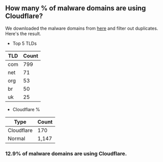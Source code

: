 ## How many % of malware domains are using Cloudflare?


We downloaded the malware domains from [here](https://urlhaus.abuse.ch) and filter out duplicates.
Here's the result.


[//]: # (start replacement)


- Top 5 TLDs

| TLD | Count |
| --- | --- |
| com | 799 |
| net | 71 |
| org | 53 |
| br | 50 |
| uk | 25 |


- Cloudflare %

| Type | Count |
| --- | --- |
| Cloudflare | 170 |
| Normal | 1,147 |


### 12.9% of malware domains are using Cloudflare.